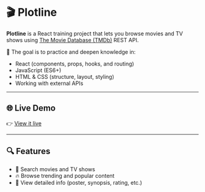 # 🎬 Plotline

**Plotline** is a React training project that lets you browse movies and TV shows using [The Movie Database (TMDb)](https://www.themoviedb.org/) REST API.

🧠 The goal is to practice and deepen knowledge in:
- React (components, props, hooks, and routing)
- JavaScript (ES6+)
- HTML & CSS (structure, layout, styling)
- Working with external APIs

---

## 🌐 Live Demo

👉 [View it live](https://iamhugofelix.github.io/plotline)

---

## 🔍 Features

- 🔎 Search movies and TV shows
- 🔥 Browse trending and popular content
- 📄 View detailed info (poster, synopsis, rating, etc.)